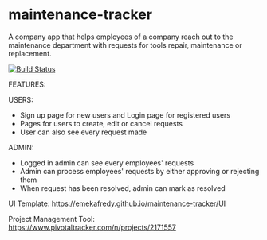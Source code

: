 # maintenance-tracker

A company app that helps employees of a company reach out to the maintenance department with requests for tools repair, maintenance or replacement.

[![Build Status](https://travis-ci.org/emekafredy/maintenance-tracker.svg)](https://travis-ci.org/emekafredy/maintenance-tracker)

FEATURES:


USERS:
- Sign up page for new users and Login page for registered users
- Pages for users to create, edit or cancel requests
- User can also see every request made

ADMIN:
- Logged in admin can see every employees' requests
- Admin can process employees' requests by either approving or rejecting them
- When request has been resolved, admin can mark as resolved


UI Template: https://emekafredy.github.io/maintenance-tracker/UI

Project Management Tool: https://www.pivotaltracker.com/n/projects/2171557